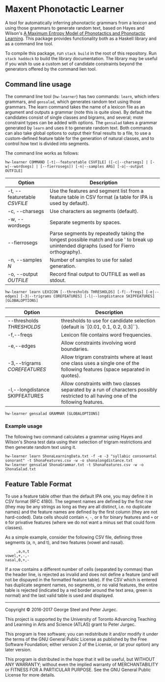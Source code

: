 # Maxent Phonotactic Learner

A tool for automatically inferring phonotactic grammars from a lexicon and using those grammars to generate random text, based on Hayes and Wilson's [A Maximum Entropy Model of Phonotactics and Phonotactic Learning](http://www.linguistics.ucla.edu/people/hayes/Phonotactics/Index.htm).  This package provides functionality both as a Haskell library and as a command line tool.

To compile this package, run `stack build` in the root of this repository. Run `stack haddock` to build the library documentation. The library may be useful if you wish to use a custom set of candidate constraints beyond the generators offered by the command lien tool.

## Command line usage

The command line tool (`hw-learner`) has two commands: `learn`, which infers grammars, and `gensalad`, which generates random text using those grammars. The learn command takes the name of a lexicon file as an argument and outputs a grammar (note this is quite slow). By default the candidates consist of single classes and bigrams, and several; mote constraint types can be added with options. The `gensalad` takes a grammar generated by `learn` and uses it to generate random text. Both commands can also take global options to output their final results to a file, to use a custom-defined feature table for the generation of natural classes, and to control how text is divided into segments.

The command line works as follows:

    hw-learner COMMAND [-t|--featuretable CSVFILE] ([-c|--charsegs] | [-w|--wordsegs] | [--fierrosegs]) [-n|--samples ARG] [-o|--output OUTFILE]


| Option | Description |
| --- | --- |
| -t, --featuretable *CSVFILE* | Use the features and segment list from a feature table in CSV format (a table for IPA is used by default). |
| -c, --charsegs             | Use characters as segments (default). |
| -w, --wordsegs             | Separate segments by spaces. |
| --fierrosegs              | Parse segments by repeatedly taking the longest possible match and use ' to break up unintended digraphs (used for Fierro orthography). |
| -n, --samples *N*          | Number of samples to use for salad generation. |
| -o, --output *OUTFILE*       | Record final output to OUTFILE as well as stdout. |

    hw-learner learn LEXICON [--thresholds THRESHOLDS] [-f|--freqs] [-e|--edges] [-3|--trigrams COREFEATURES] [-l|--longdistance SKIPFEATURES] [GLOBALOPTIONS]

| Option | Description |
| --- | --- |
| --thresholds *THRESHOLDS* | thresholds to use for candidate selection (default is `[0.01, 0.1, 0.2, 0.3]``). |
| -f,--freqs              | Lexicon file contains word frequencies.
| -e,--edges              | Allow constraints involving word boundaries.
| -3,--trigrams *COREFEATURES* | Allow trigram constraints where at least one class uses a single one of the following features (space separated in quotes). |
| -l,--longdistance SKIPFEATURES  |Allow constraints with two classes separated by a run of characters possibly restricted to all having one of the following features.

    hw-learner gensalad GRAMMAR [GLOBALOPTIONS]

### Example usage

The following two command calculates a grammar using Hayes and Wilson's Shona test data using their selection of trigram restrictions and then generate random text using it.



    hw-learner learn ShonaLearningData.txt -f -e -3 "syllabic consonantal sonorant" -t ShonaFeatures.csv -w -o shonalongdistance.txt
    hw-learner gensalad ShonaGrammar.txt -t ShonaFeatures.csv -w -o ShonaSalad.txt



## Feature Table Format

To use a feature table other than the default IPA one, you may define it in CSV format (RFC 4180). The segment names are defined by the first row (they may be any strings as long as they are all distinct, i.e. no duplicate names) and the feature names are defined by the first column (they are not hard-coded). Data cells should contain `+`, `-`, or `0` for binary features and `+` or `0` for privative features (where we do not want a minus set that could form classes).

As a simple example, consider the following CSV file, defining three segments (a, n, and t), and two features (vowel and nasal).

         ,a,n,t
    vowel,+,-,-
    nasal,0,+,-

If a row contains a different number of cells (separated by commas) than the header line, is rejected as invalid and does not define a feature (and will not be dispayed in the formatted feature table). If the CSV which is entered has duplicate segment names, no segments, or no valid features, the entire table is rejected (indicated by a red border around the text area, green is normal) and the last valid table is used and displayed.

---

Copyright © 2016-2017 George Steel and Peter Jurgec.

This project is supported by the University of Toronto Advancing Teaching and Learning in Arts and Science (ATLAS) grant to Peter Jurgec.

This program is free software; you can redistribute it and/or modify it under the terms of the GNU General Public License as published by the Free Software Foundation; either version 2 of the License, or (at your option) any later version.

This program is distributed in the hope that it will be useful, but WITHOUT ANY WARRANTY; without even the implied warranty of MERCHANTABILITY or FITNESS FOR A PARTICULAR PURPOSE.  See the GNU General Public License for more details.
